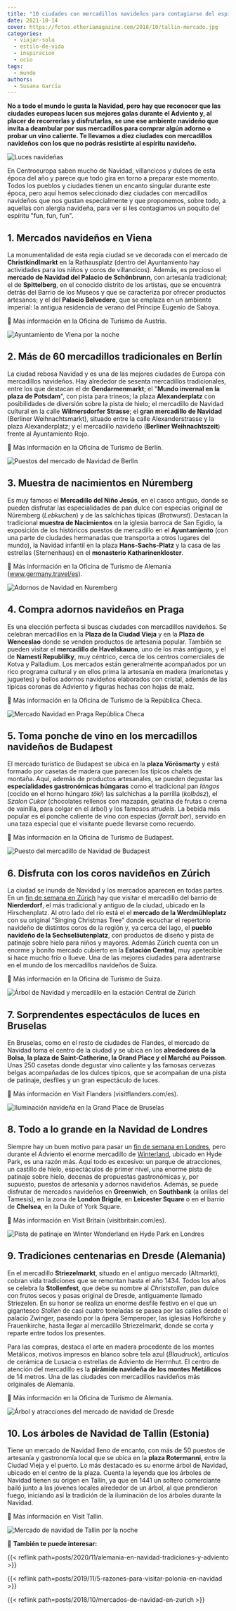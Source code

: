 ```yaml
---
title: "10 ciudades con mercadillos navideños para contagiarse del espíritu de la Navidad"
date: 2021-10-14
cover: https://fotos.etheriamagazine.com/2018/10/tallin-mercado.jpg
categories: 
  - viajar-sola
  - estilo-de-vida
  - inspiracion
  - ocio
tags: 
  - mundo
authors: 
  - Susana García
---
```


**No a todo el mundo le gusta la Navidad, pero hay que reconocer que las ciudades 
europeas lucen sus mejores galas durante el Adviento y, al placer de recorrerlas y 
disfrutarlas, se une ese ambiente navideño que invita a deambular por sus mercadillos 
para comprar algún adorno o probar un vino caliente. Te llevamos a diez ciudades con 
mercadillos navideños con los que no podrás resistirte al espíritu navideño.** 

![Luces navideñas](https://fotos.etheriamagazine.com/2018/10/mercados-navidenos.jpg "Luces de Navidad.")

En Centroeuropa saben mucho de Navidad, villancicos y dulces de esta época del año y 
parece que todo gira en torno a preparar este momento. Todos los pueblos y ciudades 
tienen un encanto singular durante este época, pero aquí hemos seleccionado diez 
ciudades con mercadillos navideños que nos gustan especialmente y que proponemos, sobre 
todo, a aquellas con alergia navideña, para ver si les contagiamos un poquito del 
espíritu "fun, fun, fun". 

## 1\. Mercados navideños en Viena

La monumentalidad de esta regia ciudad se ve decorada con el mercado de 
**Christkindlmarkt** en la Rathausplatz (dentro del Ayuntamiento hay actividades para 
los niños y coros de villancicos). Además, es precioso el **mercado de Navidad del 
Palacio de Schönbrunn**, con artesanía tradicional; el de **Spittelberg**, en el 
conocido distrito de los artistas, que se encuentra detrás del Barrio de los Museos y 
que se caracteriza por ofrecer productos artesanos; y el del **Palacio Belvedere**, que 
se emplaza en un ambiente imperial: la antigua residencia de verano del Príncipe Eugenio 
de Saboya. 

📌 Más información en la Oficina de Turismo de Austria. 

![Ayuntamiento de Viena por la noche](https://fotos.etheriamagazine.com/2018/10/Viena-ayuntamiento.jpg "Ayuntamiento de Viena.")

## 2\. Más de 60 mercadillos tradicionales en Berlín

La ciudad rebosa Navidad y es una de las mejores ciudades de Europa con mercadillos 
navideños. Hay alrededor de sesenta mercadillos tradicionales, entre los que destacan el 
de **Gendarmenmarkt**; el "**Mundo invernal en la plaza de Potsdam**", con pista para 
trineos; la plaza **Alexanderplatz** con posibilidades de diversión sobre la pista de 
hielo; el mercadillo de Navidad cultural en la calle **Wilmersdorfer Strasse**; el 
**gran mercadillo de Navidad** (Berliner Weihnachtsmarkt), situado entre la calle 
Alexanderstrasse y la plaza Alexanderplatz; y el mercadillo navideño (**Berliner 
Weihnachtszeit**) frente al Ayuntamiento Rojo. 

**📌** Más información en la Oficina de Turismo de Berlín. 

![Puestos del mercado de Navidad de Berlín](https://fotos.etheriamagazine.com/2018/10/berlin.jpg "Mercado de Navidad en Berlín.")

## 3\. Muestra de nacimientos en Núremberg

Es muy famoso el **Mercadillo del Niño Jesús**, en el casco antiguo, donde se pueden 
disfrutar las especialidades de pan dulce con especias original de Núremberg 
(_Lebkuchen_) y de las salchichas típicas (_Bratwurst_). Destacan la tradicional 
**muestra de Nacimientos** en la iglesia barroca de San Egidio, la exposición de los 
históricos puestos de mercadillo en el **Ayuntamiento** (con una parte de ciudades 
hermanadas que transporta a otros lugares del mundo), la Navidad infantil en la plaza 
**Hans-Sachs-Platz** y la casa de las estrellas (Sternenhaus) en el **monasterio 
Katharinenkloster**. 

📌 Más información en la Oficina de Turismo de Alemania (www.germany.travel/es). 

![Adornos de Navidad en Nuremberg](https://fotos.etheriamagazine.com/2018/10/Nuremberg-christmas-market.jpg "Decoración en un puesto del mercado de Navidad de Núremberg.")

## 4\. Compra adornos navideños en Praga

Es una elección perfecta si buscas ciudades con mercadillos navideños. Se celebran 
mercadillos en la **Plaza de la Ciudad Vieja** y en la **Plaza de Wenceslao** donde se 
venden productos de artesanía popular. También se pueden visitar el **mercadillo de 
Havelskauno**, uno de los más antiguos, y el de **Namesti Republilky**, muy céntrico, 
cerca de los centros comerciales de Kotva y Palladium. Los mercados están generalmente 
acompañados por un rico programa cultural y en ellos prima la artesanía en madera 
(marionetas y juguetes) y bellos adornos navideños elaborados con cristal, además de las 
típicas coronas de Adviento y figuras hechas con hojas de maíz. 

📌 Más información en la Oficina de Turismo de la República Checa. 

![Mercado Navidad en Praga República Checa](https://fotos.etheriamagazine.com/2018/10/Praga-navidad.jpg "Mercado de Navidad en Praga. © Oficina de Turismo República Checa/Martin Marat")

## 5\. Toma ponche de vino en los mercadillos navideños de Budapest

El mercado turístico de Budapest se ubica en la **plaza Vörösmarty** y está formado por 
casetas de madera que parecen los típicos chalets de montaña. Aquí, además de productos 
artesanales, se pueden degustar las **especialidades gastronómicas húngaras** como el 
tradicional pan _lángos_ (cocido en el horno húngaro _töki_) las salchichas a la 
parrilla (_kolbász_), el _Szalon Cukor_ (chocolates rellenos con mazapán, gelatina de 
frutas o crema de vainilla, para colgar en el árbol) y los famosos _strudels_. La bebida 
más popular es el ponche caliente de vino con especias (_forralt bor_), servido en una 
taza especial que el visitante puede llevarse como recuerdo. 

📌 Más información en la Oficina de Turismo de Budapest. 

![Puesto del mercadillo de Navidad de Budapest](https://fotos.etheriamagazine.com/2018/10/Budapest-Navidad.jpg "Puesto del mercado de Navidad de Budapest. © O.T. Budapest")

## 6\. Disfruta con los coros navideños en Zúrich

La ciudad se inunda de Navidad y los mercados aparecen en todas partes. En un [fin de 
semana en Zúrich](http://etheriamagazine.com/2018/10/12/mercados-de-navidad-en-zurich/) 
hay que visitar el mercadillo del barrio de **Nierderdorf**, el más tradicional y 
antiguo de la ciudad, ubicado en la Hirschenplatz. Al otro lado del río está el el 
**mercado de la Werdmühleplatz** con su original “Singing Christmas Tree” donde escuchar 
el repertorio navideño de distintos coros de la región y, ya cerca del lago, el **pueblo 
navideño de la Sechseläutenplatz**, con productos de diseño y pista de patinaje sobre 
hielo para niños y mayores. Además Zúrich cuenta con un enorme y bonito mercado cubierto 
en la **Estación Central**, muy apetecible si hace mucho frío o llueve. Una de las 
mejores ciudades para adentrarse en el mundo de los mercadillos navideños de Suiza. 

📌 Más información en la Oficina de Turismo de Suiza. 

![Árbol de Navidad y mercadillo en la estación Central de Zúrich](https://fotos.etheriamagazine.com/2018/10/Zurich-estacion-central-1.jpg "Mercado de la Estación Central de Zúrich. © Switzerland Tourism/Ivo Scholz.")

## 7\. Sorprendentes espectáculos de luces en Bruselas

En Bruselas, como en el resto de ciudades de Flandes, el mercado de Navidad toma el 
centro de la ciudad y se ubica en los **alrededores de la Bolsa, la plaza de 
Saint-Catherine, la Grand Place y el Marché au Poisson**. Unas 250 casetas donde 
degustar vino caliente y las famosas cervezas belgas acompañadas de los dulces típicos, 
que se acompañan de una pista de patinaje, desfiles y un gran espectáculo de luces. 

📌 Más información en Visit Flanders (visitflanders.com/es). 

![Iluminación navideña en la Grand Place de Bruselas](https://fotos.etheriamagazine.com/2018/10/Bruselas-Navidad.jpg "Mercado de Navidad en Bruselas. © Visit Brussels/Eric Danhier.")

## 8\. Todo a lo grande en la Navidad de Londres

Siempre hay un buen motivo para pasar un [fin de semana en 
Londres](http://etheriamagazine.com/2018/09/13/visitas-imprescindibles-fin-de-semana-londres/), 
pero durante el Adviento el enorme mercadillo de 
[Winterland](https://hydeparkwinterwonderland.com), ubicado en Hyde Park, es una razón 
más. Aquí todo es excesivo: un parque de atracciones, un castillo de hielo, espectáculos 
de primer nivel, una enorme pista de patinaje sobre hielo, decenas de propuestas 
gastronómicas y, por supuesto, puestos de artesanía y adornos navideños. Además, se 
puede disfrutar de mercados navideños en **Greenwich**, en **Southbank** (a orillas del 
Tamesis), en la zona de **London Brigde**, en **Leicester Square** o en el barrio de 
**Chelsea**, en la Duke of York Square. 

📌 Más información en Visit Britain (visitbritain.com/es). 

![Pista de patinaje en Winter Wonderland en Hyde Park en Londres](https://fotos.etheriamagazine.com/2018/10/Londres-winterwonderland.jpg "Pista de patinaje en Winter Wonderland en Hyde Park. © Visit England/Daniela Luquini.")

## 9\. Tradiciones centenarias en Dresde (Alemania)

En el mercadillo **Striezelmarkt**, situado en el antiguo mercado (Altmarkt), cobran 
vida tradiciones que se remontan hasta el año 1434. Todos los años se celebra la 
**Stollenfest**, que debe su nombre al _Christstollen_, pan dulce con frutos secos y 
pasas original de Dresde, antiguamente llamado Striezelen. En su honor se realiza un 
enorme desfile festivo en el que un gigantesco _Stollen_ de casi cuatro toneladas se 
pasea por las calles desde el palacio Zwinger, pasando por la ópera Semperoper, las 
iglesias Hofkirche y Frauenkirche, hasta llegar al mercadillo Striezelmarkt, donde se 
corta y reparte entre todos los presentes. 

Para las compras, destaca el arte en madera procedente de los montes Metálicos, motivos 
impresos en blanco sobre tela azul (_Blaudruck_), artículos de cerámica de Lusacia o 
estrellas de Adviento de Herrnhut. El centro de atención del mercadillo es la **pirámide 
navideña de los montes Metálicos** de 14 metros. Una de las ciudades con mercadillos 
navideños más originales de Alemania. 

📌 Más información en la Oficina de Turismo de Alemania. 

![Árbol y atracciones del mercado de navidad de Dresde](https://fotos.etheriamagazine.com/2018/10/DRESDE.jpg "Mercado de Navidad en Dresde.")

## 10\. Los árboles de Navidad de Tallin (Estonia)

Tiene un mercado de Navidad lleno de encanto, con más de 50 puestos de artesanía y 
gastronomía local que se ubica en la **plaza Rotermanni**, entre la Ciudad Vieja y el 
puerto. Lo más destacado es su enorme árbol de Navidad, ubicado en el centro de la 
plaza. Cuenta la leyenda que los árboles de Navidad tienen su origen en Tallin, ya que 
en 1441 un soltero comerciante bailó junto a las jóvenes locales alrededor de un árbol, 
al que prendieron fuego, iniciando así la tradición de la iluminación de los árboles 
durante la Navidad. 

📌 Más información en Visit Tallin. 

![Mercado de navidad de Tallin por la noche](https://fotos.etheriamagazine.com/2018/10/tallin-mercado.jpg "Mercado de Navidad de Tallin. © Visit Tallin/Paul Kuimet.")

📌 **También te puede interesar:** 

{{< reflink path=posts/2020/11/alemania-en-navidad-tradiciones-y-adviento >}} 

{{< reflink path=posts/2019/11/5-razones-para-visitar-polonia-en-navidad >}} 

{{< reflink path=posts/2018/10/mercados-de-navidad-en-zurich >}}
